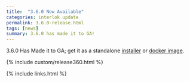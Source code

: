 ```yaml
---
title:  "3.6.0 Now Available"
categories: interlok update
permalink: 3.6.0-release.html
tags: [news]
summary: 3.6.0 has made it to GA!
---
```


3.6.0 Has Made it to GA; get it as a standalone [installer][] or [docker image][].

{% include custom/release360.html %}

[installer]: https://development.adaptris.net/installers/Interlok
[docker image]: https://hub.docker.com/r/adaptris/interlok/tags
{% include links.html %}
